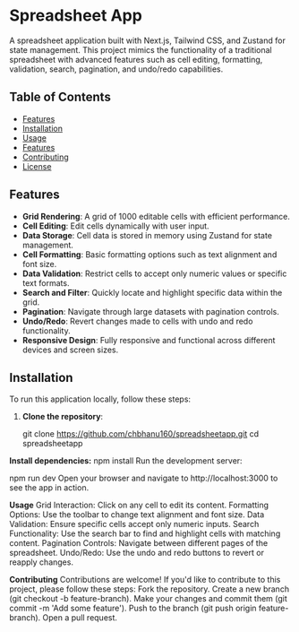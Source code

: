 # Spreadsheet App

A spreadsheet application built with Next.js, Tailwind CSS, and Zustand for state management. This project mimics the functionality of a traditional spreadsheet with advanced features such as cell editing, formatting, validation, search, pagination, and undo/redo capabilities.

## Table of Contents

- [Features](#features)
- [Installation](#installation)
- [Usage](#usage)
- [Features](#features)
- [Contributing](#contributing)
- [License](#license)

## Features

- **Grid Rendering**: A grid of 1000 editable cells with efficient performance.
- **Cell Editing**: Edit cells dynamically with user input.
- **Data Storage**: Cell data is stored in memory using Zustand for state management.
- **Cell Formatting**: Basic formatting options such as text alignment and font size.
- **Data Validation**: Restrict cells to accept only numeric values or specific text formats.
- **Search and Filter**: Quickly locate and highlight specific data within the grid.
- **Pagination**: Navigate through large datasets with pagination controls.
- **Undo/Redo**: Revert changes made to cells with undo and redo functionality.
- **Responsive Design**: Fully responsive and functional across different devices and screen sizes.

## Installation

To run this application locally, follow these steps:

1. **Clone the repository**:

   git clone https://github.com/chbhanu160/spreadsheetapp.git
   cd spreadsheetapp
   
**Install dependencies:**
npm install
Run the development server:

npm run dev
Open your browser and navigate to http://localhost:3000 to see the app in action.

**Usage**
Grid Interaction: Click on any cell to edit its content.
Formatting Options: Use the toolbar to change text alignment and font size.
Data Validation: Ensure specific cells accept only numeric inputs.
Search Functionality: Use the search bar to find and highlight cells with matching content.
Pagination Controls: Navigate between different pages of the spreadsheet.
Undo/Redo: Use the undo and redo buttons to revert or reapply changes.

**Contributing**
Contributions are welcome! If you'd like to contribute to this project, please follow these steps:
Fork the repository.
Create a new branch (git checkout -b feature-branch).
Make your changes and commit them (git commit -m 'Add some feature').
Push to the branch (git push origin feature-branch).
Open a pull request.
